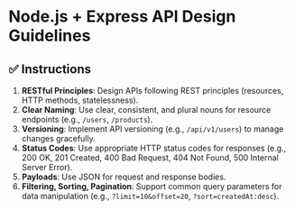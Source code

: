 # Node.js + Express API Design Guidelines

## ✅ Instructions

1.  **RESTful Principles**: Design APIs following REST principles (resources,
    HTTP methods, statelessness).
2.  **Clear Naming**: Use clear, consistent, and plural nouns for resource
    endpoints (e.g., `/users`, `/products`).
3.  **Versioning**: Implement API versioning (e.g., `/api/v1/users`) to manage
    changes gracefully.
4.  **Status Codes**: Use appropriate HTTP status codes for responses (e.g., 200
    OK, 201 Created, 400 Bad Request, 404 Not Found, 500 Internal Server Error).
5.  **Payloads**: Use JSON for request and response bodies.
6.  **Filtering, Sorting, Pagination**: Support common query parameters for data
    manipulation (e.g., `?limit=10&offset=20`, `?sort=createdAt:desc`).
